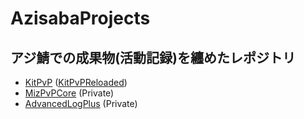 # AzisabaProjects
## アジ鯖での成果物(活動記録)を纏めたレポジトリ
- [KitPvP](https://github.com/Mizinkobusters/KitPvP) ([KitPvPReloaded](https://github.com/Mizinkobusters/KitPvPReloaded))
- [MizPvPCore](https://github.com/Mizinkobusters/MizPvPCore) (Private)
- [AdvancedLogPlus](https://github.com/Mizinkobusters/AdvancedLogPlus) (Private)

